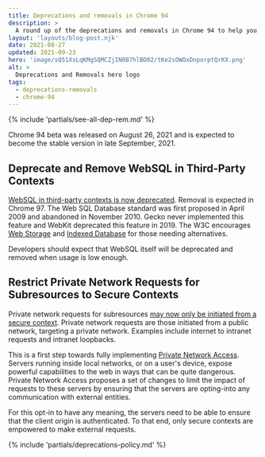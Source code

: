 ```yaml
---
title: Deprecations and removals in Chrome 94
description: >
  A round up of the deprecations and removals in Chrome 94 to help you plan.
layout: 'layouts/blog-post.njk'
date: 2021-08-27
updated: 2021-09-23
hero: 'image/sQ51XsLqKMgSQMCZjIN0B7hlBO02/tKe2sOWOxDnporptQrKX.png'
alt: >
  Deprecations and Removals hero logo
tags:
  - deprecations-removals
  - chrome-94
---
```


{% include 'partials/see-all-dep-rem.md' %}

Chrome 94 beta was released on August 26, 2021 and is expected to become the
stable version in late September, 2021.

## Deprecate and Remove WebSQL in Third-Party Contexts

[WebSQL in third-party contexts is now deprecated](https://www.chromestatus.com/feature/5684870116278272).
Removal is expected in Chrome 97. The Web SQL Database standard was first
proposed in April 2009 and abandoned in November 2010. Gecko never implemented
this feature and WebKit deprecated this feature in 2019. The W3C encourages
[Web Storage](https://developer.mozilla.org/docs/Web/API/Web_Storage_API)
and
[Indexed Database](https://developer.mozilla.org/docs/Web/API/IndexedDB_API)
for those needing alternatives.

Developers should expect that WebSQL itself will be deprecated and removed when
usage is low enough.

## Restrict Private Network Requests for Subresources to Secure Contexts

Private network requests for subresources [may now only be initiated from a
secure context](https://chromestatus.com/feature/5436853517811712). Private
network requests are those initiated from a public network, targeting a private
network. Examples include internet to intranet requests and intranet loopbacks.

This is a first step towards fully implementing [Private Network
Access](https://wicg.github.io/private-network-access/). Servers running inside
local networks, or on a user's device, expose powerful capabilities to the web
in ways that can be quite dangerous. Private Network Access proposes a set of
changes to limit the impact of requests to these servers by ensuring that the
servers are opting-into any communication with external entities.

For this opt-in to have any meaning, the servers need to be able to ensure that
the client origin is authenticated. To that end, only secure contexts are
empowered to make external requests.

{% include 'partials/deprecations-policy.md' %}
